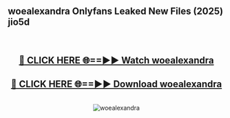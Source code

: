 <h2>woealexandra Onlyfans Leaked New Files (2025) jio5d</h2>
<br>
<div align="center">
<h2><a href="https://mediafiles.top/woealexandra&ref=git" rel="nofollow">🔴 CLICK HERE 🌐==►► Watch woealexandra</a></h2>
<h2><a href="https://mediafiles.top/woealexandra&ref=git" rel="nofollow">🔴 CLICK HERE 🌐==►► Download woealexandra</a></h2>
<br>
<a href="https://mediafiles.top/woealexandra&ref=git" rel="nofollow" data-target="animated-image.originalLink"><img src="https://i.ibb.co.com/xMMVF88/686577567.gif" alt="woealexandra" style="max-width: 100%; display: inline-block;" data-target="animated-image.originalImage"></a>
</div>
<br>
<br>